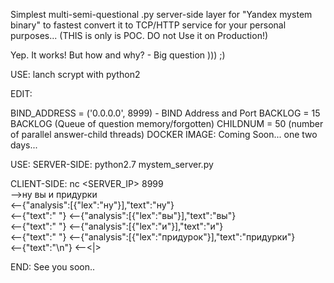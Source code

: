 Simplest multi-semi-questional .py server-side layer for "Yandex mystem binary" to fastest convert it to TCP/HTTP service for your personal purposes... (THIS is only is POC. DO not Use it on Production!)

Yep. It works! But how and why? - Big question ))) ;)

USE: lanch scrypt with python2

EDIT:

BIND_ADDRESS = ('0.0.0.0', 8999) - BIND Address and Port BACKLOG = 15 BACKLOG (Queue of question memory/forgotten) CHILDNUM = 50 (number of parallel answer-child threads) DOCKER IMAGE: Coming Soon... one two days...

USE: SERVER-SIDE: python2.7 mystem_server.py

CLIENT-SIDE: nc <SERVER_IP> 8999<br>
 -->ну вы и придурки<br>
 <--{"analysis":[{"lex":"ну"}],"text":"ну"}<br>
 <--{"text":" "} <--{"analysis":[{"lex":"вы"}],"text":"вы"}<br>
 <--{"text":" "} <--{"analysis":[{"lex":"и"}],"text":"и"}<br>
 <--{"text":" "} <--{"analysis":[{"lex":"придурок"}],"text":"придурки"}<br>
 <--{"text":"\n"} <--<|><br>

END: See you soon..
